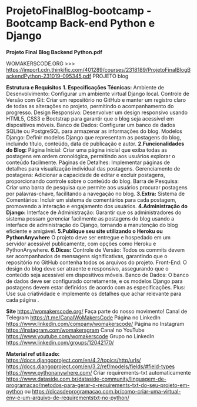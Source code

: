 # ProjetoFinalBlog-bootcamp - Bootcamp Back-end Python e Django

**Projeto Final Blog Backend Python.pdf**

WOMAKERSCODE.ORG >>> https://import.cdn.thinkific.com/401289/courses/2318189/ProjetoFinalBlogBackendPython-231019-095345.pdf
PROJETO blog

**Estrutura e Requisitos**
**1. Especificações Técnicas:**
Ambiente de Desenvolvimento: Configurar um ambiente virtual
Django local.
Controle de Versão com Git: Criar um repositório no GitHub e manter
um registro claro de todas as alterações no projeto, permitindo o
acompanhamento do progresso.
Design Responsivo: Desenvolver um design responsivo usando
HTML5, CSS3 e Bootstrap para garantir que o blog seja acessível em
dispositivos móveis.
Banco de Dados: Configurar um banco de dados SQLite ou
PostgreSQL para armazenar as informações do blog.
Modelos Django: Definir modelos Django que representam as
postagens do blog, incluindo título, conteúdo, data de publicação e
autor.
**2.Funcionalidades do Blog:**
Página Inicial: Criar uma página inicial que exiba todas as postagens
em ordem cronológica, permitindo aos usuários explorar o conteúdo
facilmente.
Páginas de Detalhes: Implementar páginas de detalhes para
visualização individual das postagens.
Gerenciamento de postagens: Adicionar a capacidade de editar e
excluir postagens, proporcionando controle sobre o conteúdo do
blog.
Barra de Pesquisa: Criar uma barra de pesquisa que permite aos
usuários procurar postagens por palavras-chave, facilitando a
navegação no blog.
**3.Extra:**
Sistema de Comentários: Incluir um sistema de comentários para
cada postagem, promovendo a interação e engajamento dos
usuários.
**4.Administração do Django:**
Interface de Administração: Garantir que os administradores do
sistema possam gerenciar facilmente as postagens do blog usando a
interface de administração do Django, tornando a manutenção do
blog eficiente e amigável.
**5.Publique seu site utilizando o Heroku ou
PythonAnywhere**
O projeto deve ser entregue e hospedado em um servidor acessível
publicamente, com opções como Heroku e PythonAnywhere.
**6.Dicas:**
Controle de Versão: Todos os commits devem ser acompanhados de
mensagens significativas, garantindo que o repositório no GitHub
contenha todos os arquivos do projeto.
Front-End: O design do blog deve ser atraente e responsivo,
assegurando que o conteúdo seja acessível em dispositivos móveis.
Banco de Dados: O banco de dados deve ser configurado
corretamente, e os modelos Django para postagens devem estar
definidos de acordo com as especificações.
Plus: Use sua criatividade e implemente os detalhes que achar
relevante para cada página .

**Site**
https://womakerscode.org/
Faça parte do nosso movimento!
Canal de Telegram
https://t.me/CanalWoMakersCode
Página no LinkedIn
https://www.linkedin.com/company/womakerscode/
Página no Instagram
https://instagram.com/womakersgram
Canal no YouTube
https://www.youtube.com/womakerscode
Grupo no LinkedIn
https://www.linkedin.com/groups/12042170/


**Material ref utilizado:** 
https://docs.djangoproject.com/en/4.2/topics/http/urls/
https://docs.djangoproject.com/en/3.2/ref/models/fields/#field-types
https://www.pythonanywhere.com/
Criar requirements-txt automaticamente
https://www.dataside.com.br/dataside-community/linguagem-de-programacao/metodos-para-gerar-o-requirements-txt-do-seu-projeto-em-python ou https://dicasdeprogramacao.com.br/como-criar-uma-virtual-env-e-um-arquivo-de-requirementstxt-no-python/
